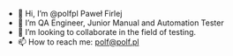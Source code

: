 - 👋 Hi, I’m @polfpl Paweł Firlej
- 👀 I’m QA Engineer, Junior Manual and Automation Tester
- 💞️ I’m looking to collaborate in the field of testing.
- 📫 How to reach me: polf@polf.pl

<!---
polfpl/polfpl is a ✨ special ✨ repository because its `README.md` (this file) appears on your GitHub profile.
You can click the Preview link to take a look at your changes.
--->
